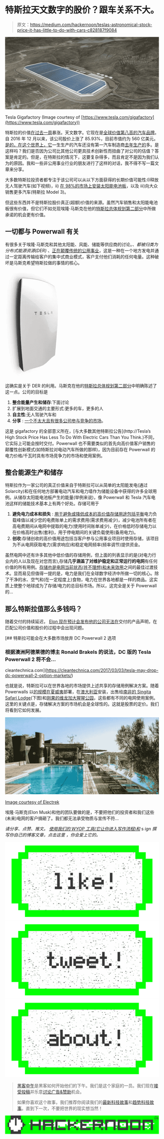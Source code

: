 # 特斯拉天文数字的股价？跟车关系不大。

> 原文：<https://medium.com/hackernoon/teslas-astronomical-stock-price-it-has-little-to-do-with-cars-c828187f9084>

![](img/84251914a9880ba999f54ac9fa03b7bc.png)

Tesla Gigafactory (Image courtesy of [https://www.tesla.com/gigafactory](https://www.tesla.com/gigafactory))

特斯拉的价值[在过去一周](https://www.google.com/finance?q=tesla&ei=pLg9WcnzJYSr2AbGt5_ADw)暴涨。天文数字。它现在是[全球价值第八高的汽车品牌](https://www.driverless.id/news/and-suddenly-tesla-becomes-5-9-billion-car-brand-with-32-jump-value-0177903/)。自 2016 年 12 月以来，该公司股价上涨了 85.93%，目前市值约为 560 亿美元。[是的，在这个世界上，它](http://www.businessinsider.com/investors-ignoring-tesla-production-problem-2017-6)一生生产的汽车还没有第一汽车制造商[去年生产的](https://www.forbes.com/sites/bertelschmitt/2017/01/30/its-official-volkswagen-worlds-largest-automaker-2016-or-maybe-toyota/#41cf873676b0)多。是这样吗？我们是否因为公司比其他公司更具技术创新性而扭曲了对公司的估值？答案是肯定的。但是，在特斯拉的情况下，这要复杂得多，而且肯定不是因为我们认为的原因。我和一些非公用事业行业的朋友进行了这样的对话，我不得不写一篇文章来分享。

大多数特斯拉投资者都专注于该公司可以从以下方面获得的长期价值可能性:I)释放无人驾驶汽车(如下视频)，ii) [在 98%的市场上安装太阳能电池板](https://www.bloomberg.com/news/articles/2016-11-17/tesla-seals-2-billion-solarcity-deal-set-to-test-musk-s-vision)，以及 iii)向大众销售更多汽车(特斯拉 Model 3)。

但这些东西并不是特斯拉股价真正(超额)价值的来源。虽然汽车销售和太阳能电池板很有价值，但它们不如兑现埃隆·马斯克在他的[特斯拉总体规划第二部分](https://www.tesla.com/blog/master-plan-part-deux)中所做承诺的机会更有价值。

## 一切都与 Powerwall 有关

有很多关于埃隆·马斯克和其他太阳能、风能、储能等供应商的讨论。、*都被归类为分布式能源资源(DER)* 、[正在颠覆传统的公用事业](/startup-grind/how-elon-musk-might-be-screwing-this-up-4421f4dc2dbf)，这是一种在一个地方发电并通过一定距离传输给客户的集中式商业模式，客户支付他们消耗的任何电量。这种破坏是马斯克希望特斯拉做的事情的核心。

![](img/1f62cf744b7f78ec839df57c20d656c8.png)

这确实是关于 DER 的利用。马斯克在他的[特斯拉总体规划第二部分](https://www.tesla.com/blog/master-plan-part-deux)中明确陈述了这一点。公司的目标是

1.  **整合能量产生和储存**:下面讨论
2.  扩展到地面交通的主要形式:更多的车，更多的人
3.  **自主性**:无人驾驶汽车和
4.  **分享** : [一个不太大且有很多公司参与竞争的市场](https://hackernoon.com/why-companies-like-lyft-uber-postmates-instacart-etc-will-never-be-profitable-ecdfde647175)。

这是 gigafactory 的全部意义所在，[与大多数其他特斯拉公告](http://Tesla’s High Stock Price Has Less To Do With Electric Cars Than You Think.)不同，它实际上可能会按时交付。Powerwall 也不需要类似的首先向高价值客户销售的颠覆性创新模式(如特斯拉对电动汽车所做的那样)，因为目前存在 Powerwall 的电力价格/千瓦时具有市场竞争力的市场和使用案例。

## 整合能源生产和储存

特斯拉作为一家公司的真正价值来自于特斯拉可以从简单的太阳能发电(通过 Solarcity)和在任何地方部署电动汽车和电力墙作为储能设备中获得的许多全球用例。从储存太阳能电池板产生的能量(举例来说)，像 Powerwall 和 Tesla 汽车电池这样的储能技术基本上有两个好处。存储可用于

1.  **避免电力成本和损失** : [用于避免或降低成本的高价值存储用途包括平衡](https://www.nrel.gov/tech_deployment/state_local_governments/blog/batteries-101-series-use-cases-and-value-streams-for-energy-storage)电力负载峰值以减少您的电费账单上的需求费用(需求费用减少)，减少电池所有者在高电费期间从电网中提取的电力(使用时间账单减少)，在价格低时存储电力以在价格高时出售(套利)，用于停电期间的关键负载使用(备用电力)。
2.  **创收**:存储创收的高价值用途包括当客户参与公用事业项目时使用存储，该项目为不从电网获取电力(需求响应)和稳定电网频率(频率调节)提供资金。

虽然电网中还有许多其他中低价值的存储用例，但上面的列表显示的是(对电力行业内的人以及现在对您而言),存储**几乎涵盖了对维护稳定和正常运行的电网**有任何价值的所有用例。[存储也是电网当前状态(并不理想)和未来效用](http://amzn.to/2scEVs1)之间的最佳过渡技术。显而易见但值得一提的是，电力是我们在全球数字经济中所做一切的核心。除了干净的水、空气和(在一定程度上)食物，电力在世界各地都是一样的商品。这实质上使整个地球成为了存储/电力的总目标市场。所以，这完全是关于 Powerwall 的…

## 那么特斯拉值那么多钱吗？

随着交付的持续延迟， [Elon 现在预计会发布他的公司无法在](http://www.newyorker.com/business/currency/elon-musk-has-delivery-issues)交付的产品声明，在匹配公司价值和股价的过程中会出现问题。

[](https://cleantechnica.com/2017/03/03/tesla-may-drop-dc-powerwall-2-option-markets/) [## 特斯拉可能会在大多数市场放弃 DC Powerwall 2 选项

### 根据澳洲阿德莱德的博主 Ronald Brakels 的说法，DC 版的 Tesla Powerwall 2 将不会…

cleantechnica.com](https://cleantechnica.com/2017/03/03/tesla-may-drop-dc-powerwall-2-option-markets/) 

也就是说，特斯拉可以在世界各地的市场提供上述共享的存储用例解决方案。随着 Powerwalls 以[的规模在夏威夷](https://www.theverge.com/2017/3/8/14854858/tesla-solar-hawaii-kauai-kiuc-powerpack-battery-generator)部署，在[澳大利亚](https://www.choice.com.au/home-improvement/energy-saving/solar/articles/living-with-the-tesla-powerwall-for-a-year)安装，出售给[南非的 Singita Safari Lodge](https://singita.com/press-release/singita-partners-tesla-use-powerpacks-sustainable-energy/)(下图)和[刚果的维龙加大猩猩公园](/solar-microgrid/solarcity-tesla-and-virunga-6008526f4a53)，这些都有不同的电网使用案例。这里的关键点是，存储解决方案的市场机会是全球性的。这就是股票的定价。我们将看到它如何发展。

![](img/ded60a87a0c92fdec791465ca0405308.png)

[Image courtesy of Electrek](https://electrek.co/2016/10/05/tesla-powerpack-power-off-grid-solar-system-safari-lodge-africa/)

埃隆·马斯克(Elon Musk)和他的团队要做的是，不要把他们的投资者和我们这些(未来)电网的客户搞砸了。我们都无法承受物质与宣传不符…

*请分享、点赞、推文。* [*使用我们的 WYOP 工具(它让你进入写作流程)和*](http://harperjacobs.com/writeyourownpost/) s *ign 撰写你自己的博客文章，点击这里* *，你会爱上它的。*

[![](img/50ef4044ecd4e250b5d50f368b775d38.png)](http://bit.ly/HackernoonFB)[![](img/979d9a46439d5aebbdcdca574e21dc81.png)](https://goo.gl/k7XYbx)[![](img/2930ba6bd2c12218fdbbf7e02c8746ff.png)](https://goo.gl/4ofytp)

> [黑客中午](http://bit.ly/Hackernoon)是黑客如何开始他们的下午。我们是这个家庭的一员。我们现在[接受投稿](http://bit.ly/hackernoonsubmission)并乐意[讨论广告&赞助](mailto:partners@amipublications.com)机会。
> 
> 如果你喜欢这个故事，我们推荐你阅读我们的[最新科技故事](http://bit.ly/hackernoonlatestt)和[趋势科技故事](https://hackernoon.com/trending)。直到下一次，不要把世界的现实想当然！

![](img/be0ca55ba73a573dce11effb2ee80d56.png)